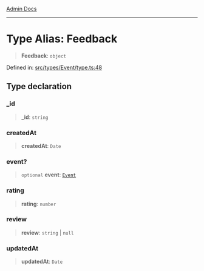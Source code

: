 [Admin Docs](/)

***

# Type Alias: Feedback

> **Feedback**: `object`

Defined in: [src/types/Event/type.ts:48](https://github.com/PalisadoesFoundation/talawa-admin/blob/main/src/types/Event/type.ts#L48)

## Type declaration

### \_id

> **\_id**: `string`

### createdAt

> **createdAt**: `Date`

### event?

> `optional` **event**: [`Event`](Event.md)

### rating

> **rating**: `number`

### review

> **review**: `string` \| `null`

### updatedAt

> **updatedAt**: `Date`

